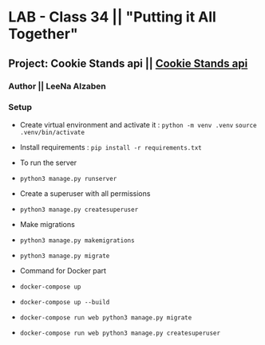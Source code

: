 # LAB - Class 34 || "Putting it All Together"

## Project: Cookie Stands api || [Cookie Stands api](https://github.com/Leenaalzaben/cookie-stand-api/pull/1)

### Author || LeeNa Alzaben

### Setup

- Create virtual environment and activate it :
`python -m venv .venv`
`source .venv/bin/activate`

- Install requirements :
`pip install -r requirements.txt`

- To run the server
- `python3 manage.py runserver`

- Create a superuser with all permissions
- `python3 manage.py createsuperuser`

- Make migrations
- `python3 manage.py makemigrations`
- `python3 manage.py migrate`

- Command for Docker part
- `docker-compose up`
- `docker-compose up --build`

- `docker-compose run web python3 manage.py migrate`
- `docker-compose run web python3 manage.py createsuperuser`
